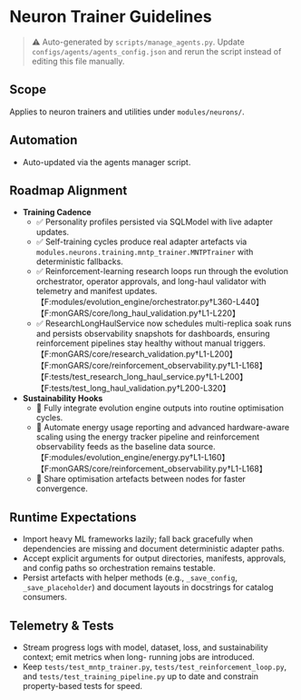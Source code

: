 # Neuron Trainer Guidelines

> ⚠️ Auto-generated by `scripts/manage_agents.py`. Update `configs/agents/agents_config.json` and rerun the script instead of editing this file manually.

## Scope

Applies to neuron trainers and utilities under `modules/neurons/`.

## Automation

- Auto-updated via the agents manager script.

## Roadmap Alignment

- **Training Cadence**
  - ✅ Personality profiles persisted via SQLModel with live adapter updates.
  - ✅ Self-training cycles produce real adapter artefacts via `modules.neurons.training.mntp_trainer.MNTPTrainer` with deterministic fallbacks.
  - ✅ Reinforcement-learning research loops run through the evolution orchestrator, operator approvals, and long-haul validator with telemetry and manifest updates.【F:modules/evolution_engine/orchestrator.py†L360-L440】【F:monGARS/core/long_haul_validation.py†L1-L220】
  - ✅ ResearchLongHaulService now schedules multi-replica soak runs and persists observability snapshots for dashboards, ensuring reinforcement pipelines stay healthy without manual triggers.【F:monGARS/core/research_validation.py†L1-L200】【F:monGARS/core/reinforcement_observability.py†L1-L168】【F:tests/test_research_long_haul_service.py†L1-L200】【F:tests/test_long_haul_validation.py†L200-L320】
- **Sustainability Hooks**
  - 🚧 Fully integrate evolution engine outputs into routine optimisation cycles.
  - 🚧 Automate energy usage reporting and advanced hardware-aware scaling using the energy tracker pipeline and reinforcement observability feeds as the baseline data source.【F:modules/evolution_engine/energy.py†L1-L160】【F:monGARS/core/reinforcement_observability.py†L1-L168】
  - 🚧 Share optimisation artefacts between nodes for faster convergence.

## Runtime Expectations

- Import heavy ML frameworks lazily; fall back gracefully when dependencies are missing and document
    deterministic adapter paths.
- Accept explicit arguments for output directories, manifests, approvals, and config paths so
    orchestration remains testable.
- Persist artefacts with helper methods (e.g., `_save_config`, `_save_placeholder`) and document
    layouts in docstrings for catalog consumers.

## Telemetry & Tests

- Stream progress logs with model, dataset, loss, and sustainability context; emit metrics when long-
    running jobs are introduced.
- Keep `tests/test_mntp_trainer.py`, `tests/test_reinforcement_loop.py`, and
    `tests/test_training_pipeline.py` up to date and constrain property-based tests for speed.
